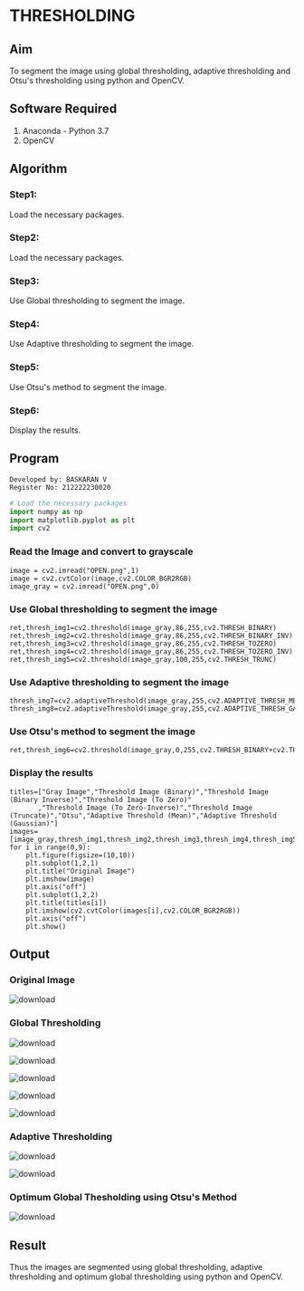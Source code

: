 # THRESHOLDING
## Aim
To segment the image using global thresholding, adaptive thresholding and Otsu's thresholding using python and OpenCV.

## Software Required
1. Anaconda - Python 3.7
2. OpenCV

## Algorithm

### Step1:
Load the necessary packages.
### Step2:
Load the necessary packages.
### Step3:
Use Global thresholding to segment the image.
### Step4:
Use Adaptive thresholding to segment the image.
### Step5:
Use Otsu's method to segment the image.
### Step6:
Display the results.
## Program
```
Developed by: BASKARAN V
Register No: 212222230020
```
```python
# Load the necessary packages
import numpy as np
import matplotlib.pyplot as plt
import cv2
```
### Read the Image and convert to grayscale
```
image = cv2.imread("OPEN.png",1)
image = cv2.cvtColor(image,cv2.COLOR_BGR2RGB)
image_gray = cv2.imread("OPEN.png",0)
```
### Use Global thresholding to segment the image
```
ret,thresh_img1=cv2.threshold(image_gray,86,255,cv2.THRESH_BINARY)
ret,thresh_img2=cv2.threshold(image_gray,86,255,cv2.THRESH_BINARY_INV)
ret,thresh_img3=cv2.threshold(image_gray,86,255,cv2.THRESH_TOZERO)
ret,thresh_img4=cv2.threshold(image_gray,86,255,cv2.THRESH_TOZERO_INV)
ret,thresh_img5=cv2.threshold(image_gray,100,255,cv2.THRESH_TRUNC)
```

### Use Adaptive thresholding to segment the image
```
thresh_img7=cv2.adaptiveThreshold(image_gray,255,cv2.ADAPTIVE_THRESH_MEAN_C,cv2.THRESH_BINARY,11,2)
thresh_img8=cv2.adaptiveThreshold(image_gray,255,cv2.ADAPTIVE_THRESH_GAUSSIAN_C,cv2.THRESH_BINARY,11,2)
```

### Use Otsu's method to segment the image 
```
ret,thresh_img6=cv2.threshold(image_gray,0,255,cv2.THRESH_BINARY+cv2.THRESH_OTSU)
```

### Display the results
```
titles=["Gray Image","Threshold Image (Binary)","Threshold Image (Binary Inverse)","Threshold Image (To Zero)"
       ,"Threshold Image (To Zero-Inverse)","Threshold Image (Truncate)","Otsu","Adaptive Threshold (Mean)","Adaptive Threshold (Gaussian)"]
images=[image_gray,thresh_img1,thresh_img2,thresh_img3,thresh_img4,thresh_img5,thresh_img6,thresh_img7,thresh_img8]
for i in range(0,9):
    plt.figure(figsize=(10,10))
    plt.subplot(1,2,1)
    plt.title("Original Image")
    plt.imshow(image)
    plt.axis("off")
    plt.subplot(1,2,2)
    plt.title(titles[i])
    plt.imshow(cv2.cvtColor(images[i],cv2.COLOR_BGR2RGB))
    plt.axis("off")
    plt.show()
```
## Output

### Original Image
![download](https://github.com/BaskaranV15/THRESHOLDING/assets/118703522/c9691e01-f33b-4084-a18b-a88b39e5f916)


### Global Thresholding
![download](https://github.com/BaskaranV15/THRESHOLDING/assets/118703522/98735b16-ac28-4228-bfd5-ed29097e4643)

![download](https://github.com/BaskaranV15/THRESHOLDING/assets/118703522/89fcfbc5-5a12-4e47-ba27-0a42fc8624c0)

![download](https://github.com/BaskaranV15/THRESHOLDING/assets/118703522/88c6417a-a05e-4ec0-bdd1-b45b44f0acd7)

![download](https://github.com/BaskaranV15/THRESHOLDING/assets/118703522/0d911d71-294e-4398-9912-25d0e43e5140)

![download](https://github.com/BaskaranV15/THRESHOLDING/assets/118703522/07107b9b-2db1-475e-9a70-91d489fc3f5f)

### Adaptive Thresholding
![download](https://github.com/BaskaranV15/THRESHOLDING/assets/118703522/3851f267-f43d-4799-b0e0-553b22a7a485)

![download](https://github.com/BaskaranV15/THRESHOLDING/assets/118703522/6e0b1c02-c02a-4ef5-877f-d17d34a767df)


### Optimum Global Thesholding using Otsu's Method
![download](https://github.com/BaskaranV15/THRESHOLDING/assets/118703522/08cecbb0-744e-40e2-9900-df6fd88d94b9)


## Result
Thus the images are segmented using global thresholding, adaptive thresholding and optimum global thresholding using python and OpenCV.

